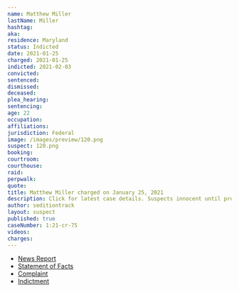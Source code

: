 ```yaml
---
name: Matthew Miller
lastName: Miller
hashtag:
aka:
residence: Maryland
status: Indicted
date: 2021-01-25
charged: 2021-01-25
indicted: 2021-02-03
convicted: 
sentenced: 
dismissed: 
deceased:
plea_hearing:
sentencing:
age: 22
occupation:
affiliations:
jurisdiction: Federal
image: /images/preview/120.png
suspect: 120.png
booking:
courtroom:
courthouse:
raid:
perpwalk:
quote:
title: Matthew Miller charged on January 25, 2021
description: Click for latest case details. Suspects innocent until proven guilty.
author: seditiontrack
layout: suspect
published: true
caseNumber: 1:21-cr-75
videos:
charges:
---
```

- [News Report](https://www.wbaltv.com/article/fbi-charge-matthew-miller-cooksville-us-capitol-riot/35312595)
- [Statement of Facts](https://www.justice.gov/opa/page/file/1360201/download)
- [Complaint](https://www.justice.gov/opa/page/file/1360201/download)
- [Indictment](https://www.justice.gov/usao-dc/case-multi-defendant/file/1366111/download)
